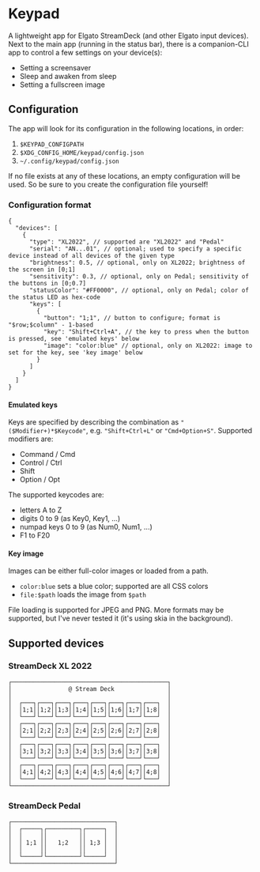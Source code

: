 # Keypad 

A lightweight app for Elgato StreamDeck (and other Elgato input devices).
Next to the main app (running in the status bar), there is a companion-CLI app
to control a few settings on your device(s):

- Setting a screensaver
- Sleep and awaken from sleep
- Setting a fullscreen image

## Configuration

The app will look for its configuration in the following locations, in order:

1. `$KEYPAD_CONFIGPATH`
2. `$XDG_CONFIG_HOME/keypad/config.json`
3. `~/.config/keypad/config.json`

If no file exists at any of these locations, an empty configuration will be
used. So be sure to you create the configuration file yourself!

### Configuration format

```json5
{
  "devices": [
    {
      "type": "XL2022", // supported are "XL2022" and "Pedal"
      "serial": "AN...01", // optional; used to specify a specific device instead of all devices of the given type
      "brightness": 0.5, // optional, only on XL2022; brightness of the screen in [0;1]
      "sensitivity": 0.3, // optional, only on Pedal; sensitivity of the buttons in [0;0.7]
      "statusColor": "#FF0000", // optional, only on Pedal; color of the status LED as hex-code
      "keys": [
        {
          "button": "1;1", // button to configure; format is "$row;$column" - 1-based
          "key": "Shift+Ctrl+A", // the key to press when the button is pressed, see 'emulated keys' below
          "image": "color:blue" // optional, only on XL2022: image to set for the key, see 'key image' below
        }
      ]
    }
  ]
}

```

#### Emulated keys

Keys are specified by describing the combination as `"($Modifier+)*$Keycode"`,
e.g. `"Shift+Ctrl+L"` or `"Cmd+Option+S"`. Supported modifiers are:

- Command / Cmd
- Control / Ctrl
- Shift
- Option / Opt

The supported keycodes are:

- letters A to Z
- digits 0 to 9 (as Key0, Key1, ...)
- numpad keys 0 to 9 (as Num0, Num1, ...)
- F1 to F20

#### Key image

Images can be either full-color images or loaded from a path.

- `color:blue` sets a blue color; supported are all CSS colors
- `file:$path` loads the image from `$path`

File loading is supported for JPEG and PNG. More formats may be supported,
but I've never tested it (it's using skia in the background).

## Supported devices

### StreamDeck XL 2022

```
┌────────────────────────────────────────────┐
│                @ Stream Deck               │
│                                            │
│  ┌───┐┌───┐┌───┐┌───┐┌───┐┌───┐┌───┐┌───┐  │
│  │1;1││1;2││1;3││1;4││1;5││1;6││1;7││1;8│  │
│  └───┘└───┘└───┘└───┘└───┘└───┘└───┘└───┘  │
│  ┌───┐┌───┐┌───┐┌───┐┌───┐┌───┐┌───┐┌───┐  │
│  │2;1││2;2││2;3││2;4││2;5││2;6││2;7││2;8│  │
│  └───┘└───┘└───┘└───┘└───┘└───┘└───┘└───┘  │
│  ┌───┐┌───┐┌───┐┌───┐┌───┐┌───┐┌───┐┌───┐  │
│  │3;1││3;2││3;3││3;4││3;5││3;6││3;7││3;8│  │
│  └───┘└───┘└───┘└───┘└───┘└───┘└───┘└───┘  │
│  ┌───┐┌───┐┌───┐┌───┐┌───┐┌───┐┌───┐┌───┐  │
│  │4;1││4;2││4;3││4;4││4;5││4;6││4;7││4;8│  │
│  └───┘└───┘└───┘└───┘└───┘└───┘└───┘└───┘  │
└────────────────────────────────────────────┘
```


### StreamDeck Pedal

```
┌─────────────────────────────┐
│  ┌─────┐┌─────────┐┌─────┐  │
│  │     ││         ││     │  │
│  │ 1;1 ││   1;2   ││ 1;3 │  │
│  │     ││         ││     │  │
│  └─────┘└─────────┘└─────┘  │
└─────────────────────────────┘
```
